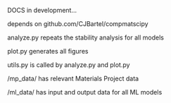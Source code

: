 DOCS in development...

depends on github.com/CJBartel/compmatscipy

analyze.py repeats the stability analysis for all models

plot.py generates all figures

utils.py is called by analyze.py and plot.py

/mp_data/ has relevant Materials Project data

/ml_data/ has input and output data for all ML models